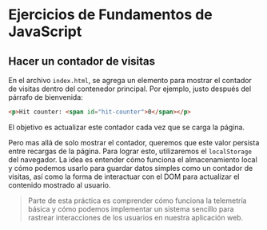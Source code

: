 # Ejercicios de Fundamentos de JavaScript

## Hacer un contador de visitas

En el archivo `index.html`, se agrega un elemento para mostrar el contador de visitas dentro del contenedor principal. Por ejemplo, justo después del párrafo de bienvenida:

```html
<p>Hit counter: <span id="hit-counter">0</span></p>
```

El objetivo es actualizar este contador cada vez que se carga la página.

Pero mas allá de solo mostrar el contador, queremos que este valor persista entre recargas de la página. Para lograr esto, utilizaremos el `localStorage` del navegador. La idea es entender cómo funciona el almacenamiento local y cómo podemos usarlo para guardar datos simples como un contador de visitas, así como la forma de interactuar con el DOM para actualizar el contenido mostrado al usuario.

> Parte de esta práctica es comprender cómo funciona la telemetría básica y cómo podemos implementar un sistema sencillo para rastrear interacciones de los usuarios en nuestra aplicación web.
